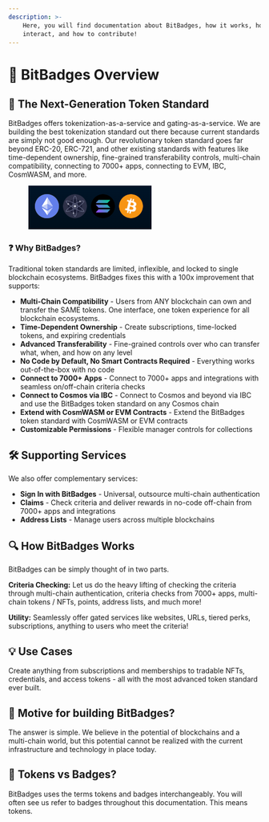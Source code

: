 ```yaml
---
description: >-
    Here, you will find documentation about BitBadges, how it works, how to
    interact, and how to contribute!
---
```


# 👋 BitBadges Overview

## 🚀 The Next-Generation Token Standard

BitBadges offers tokenization-as-a-service and gating-as-a-service. We are building the best tokenization standard out there because current standards are simply not good enough. Our revolutionary token standard goes far beyond ERC-20, ERC-721, and other existing standards with features like time-dependent ownership, fine-grained transferability controls, multi-chain compatibility, connecting to 7000+ apps, connecting to EVM, IBC, CosmWASM, and more.

<div data-full-width="false"><figure><img src=".gitbook/assets/image (8) (1) (1) (1) (1).png" alt=""><figcaption></figcaption></figure></div>

### ❓ Why BitBadges?

Traditional token standards are limited, inflexible, and locked to single blockchain ecosystems. BitBadges fixes this with a 100x improvement that supports:

-   **Multi-Chain Compatibility** - Users from ANY blockchain can own and transfer the SAME tokens. One interface, one token experience for all blockchain ecosystems.
-   **Time-Dependent Ownership** - Create subscriptions, time-locked tokens, and expiring credentials
-   **Advanced Transferability** - Fine-grained controls over who can transfer what, when, and how on any level
-   **No Code by Default, No Smart Contracts Required** - Everything works out-of-the-box with no code
-   **Connect to 7000+ Apps** - Connect to 7000+ apps and integrations with seamless on/off-chain criteria checks
-   **Connect to Cosmos via IBC** - Connect to Cosmos and beyond via IBC and use the BitBadges token standard on any Cosmos chain
-   **Extend with CosmWASM or EVM Contracts** - Extend the BitBadges token standard with CosmWASM or EVM contracts
-   **Customizable Permissions** - Flexible manager controls for collections

## 🛠️ Supporting Services

We also offer complementary services:

-   **Sign In with BitBadges** - Universal, outsource multi-chain authentication
-   **Claims** - Check criteria and deliver rewards in no-code off-chain from 7000+ apps and integrations
-   **Address Lists** - Manage users across multiple blockchains

## 🔍 How BitBadges Works

BitBadges can be simply thought of in two parts.

**Criteria Checking:** Let us do the heavy lifting of checking the criteria through multi-chain authentication, criteria checks from 7000+ apps, multi-chain tokens / NFTs, points, address lists, and much more!

**Utility:** Seamlessly offer gated services like websites, URLs, tiered perks, subscriptions, anything to users who meet the criteria!

## 💡 Use Cases

Create anything from subscriptions and memberships to tradable NFTs, credentials, and access tokens - all with the most advanced token standard ever built.

## 🤔 Motive for building BitBadges?

The answer is simple. We believe in the potential of blockchains and a multi-chain world, but this potential cannot be realized with the current infrastructure and technology in place today.

## 🤖 Tokens vs Badges?

BitBadges uses the terms tokens and badges interchangeably. You will often see us refer to badges throughout this documentation. This means tokens.
